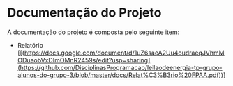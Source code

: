 # Documentação do Projeto

A documentação do projeto é composta pelo seguinte item:
 - Relatório [[(https://docs.google.com/document/d/1uZ6saeA2Uu4oudraeqJVhmMODuaobVxDImOMnR2459s/edit?usp=sharing](https://github.com/DisciplinasProgramacao/leilaodeenergia-tp-grupo-alunos-do-grupo-3/blob/master/docs/Relat%C3%B3rio%20FPAA.pdf))]
